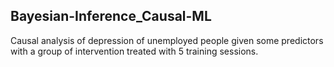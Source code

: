 ## Bayesian-Inference_Causal-ML

Causal analysis of depression of unemployed people given some predictors with a group of intervention treated with 5 training sessions.
